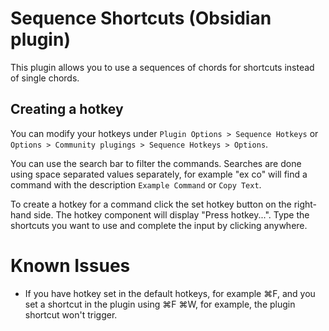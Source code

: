 # Sequence Shortcuts (Obsidian plugin)

This plugin allows you to use a sequences of chords for shortcuts instead of single chords.

## Creating a hotkey

You can modify your hotkeys under `Plugin Options > Sequence Hotkeys` or `Options > Community plugings > Sequence Hotkeys > Options`.

You can use the search bar to filter the commands. Searches are done using space separated values separately, for example "ex co" will find a command with the description `Example Command` or `Copy Text`.

To create a hotkey for a command click the set hotkey button on the right-hand side. The hotkey component will display "Press hotkey...". Type the shortcuts you want to use and complete the input by clicking anywhere.

# Known Issues

-   If you have hotkey set in the default hotkeys, for example ⌘F, and you set a shortcut in the plugin using ⌘F ⌘W, for example, the plugin shortcut won't trigger.

